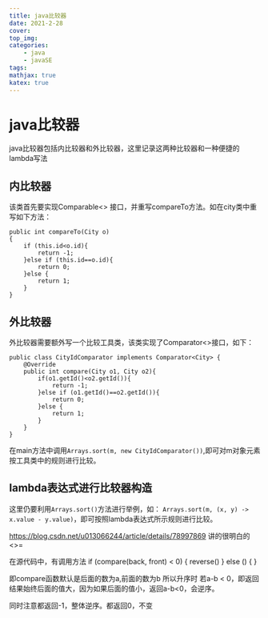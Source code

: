 ```yaml
---
title: java比较器
date: 2021-2-28
cover:
top_img:
categories: 
    - java
    - javaSE
tags: 
mathjax: true
katex: true
---
```

# java比较器
java比较器包括内比较器和外比较器，这里记录这两种比较器和一种便捷的lambda写法
## 内比较器
该类首先要实现Comparable<> 接口，并重写compareTo方法。如在city类中重写如下方法：

    public int compareTo(City o) 
    {        
        if (this.id<o.id){
            return -1;
        }else if (this.id==o.id){
            return 0;
        }else { 
            return 1; 
        }    
    }
## 外比较器
外比较器需要额外写一个比较工具类，该类实现了Comparator<>接口，如下：

    public class CityIdComparator implements Comparator<City> {    
        @Override    
        public int compare(City o1, City o2){
            if(o1.getId()<o2.getId()){
                return -1;
            }else if (o1.getId()==o2.getId()){
                return 0; 
            }else {
                return 1;
            }    
        }
    }
在main方法中调用`Arrays.sort(m, new CityIdComparator())`,即可对m对象元素按工具类中的规则进行比较。
## lambda表达式进行比较器构造
这里仍要利用`Arrays.sort()`方法进行举例，如：
`Arrays.sort(m, (x, y) -> x.value - y.value)`，即可按照lambda表达式所示规则进行比较。

https://blog.csdn.net/u013066244/article/details/78997869
讲的很明白的<\>\=

在源代码中，有调用方法 
if (compare(back, front) < 0) {
    reverse()
}
else () {
}

即compare函数默认是后面的数为a,前面的数为b
所以升序时 若a-b < 0，即返回结果始终后面的值大，因为如果后面的值小，返回a-b<0，会逆序。

同时注意都返回-1，整体逆序。都返回0，不变